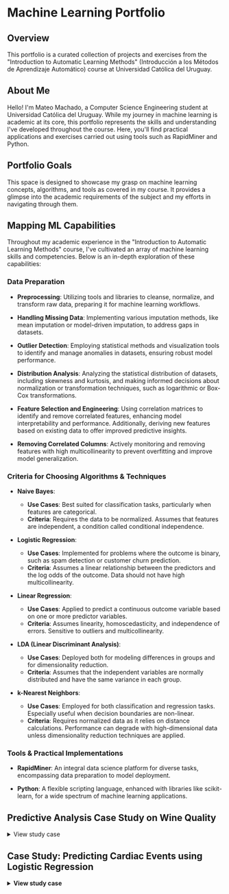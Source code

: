 # Machine Learning Portfolio
## Overview
This portfolio is a curated collection of projects and exercises from the "Introduction to Automatic Learning Methods" (Introducción a los Métodos de Aprendizaje Automático) course at Universidad Católica del Uruguay.

## About Me
Hello! I'm Mateo Machado, a Computer Science Engineering student at Universidad Católica del Uruguay. While my journey in machine learning is academic at its core, this portfolio represents the skills and understanding I've developed throughout the course. Here, you'll find practical applications and exercises carried out using tools such as RapidMiner and Python.

## Portfolio Goals
This space is designed to showcase my grasp on machine learning concepts, algorithms, and tools as covered in my course. It provides a glimpse into the academic requirements of the subject and my efforts in navigating through them.

## Mapping ML Capabilities

Throughout my academic experience in the "Introduction to Automatic Learning Methods" course, I've cultivated an array of machine learning skills and competencies. Below is an in-depth exploration of these capabilities:

### Data Preparation

- **Preprocessing**: Utilizing tools and libraries to cleanse, normalize, and transform raw data, preparing it for machine learning workflows.
  
- **Handling Missing Data**: Implementing various imputation methods, like mean imputation or model-driven imputation, to address gaps in datasets.
  
- **Outlier Detection**: Employing statistical methods and visualization tools to identify and manage anomalies in datasets, ensuring robust model performance.
  
- **Distribution Analysis**: Analyzing the statistical distribution of datasets, including skewness and kurtosis, and making informed decisions about normalization or transformation techniques, such as logarithmic or Box-Cox transformations.
  
- **Feature Selection and Engineering**: Using correlation matrices to identify and remove correlated features, enhancing model interpretability and performance. Additionally, deriving new features based on existing data to offer improved predictive insights.
  
- **Removing Correlated Columns**: Actively monitoring and removing features with high multicollinearity to prevent overfitting and improve model generalization.

### Criteria for Choosing Algorithms & Techniques

- **Naive Bayes**:
  - **Use Cases**: Best suited for classification tasks, particularly when features are categorical.
  - **Criteria**: Requires the data to be normalized. Assumes that features are independent, a condition called conditional independence.
  
- **Logistic Regression**:
  - **Use Cases**: Implemented for problems where the outcome is binary, such as spam detection or customer churn prediction.
  - **Criteria**: Assumes a linear relationship between the predictors and the log odds of the outcome. Data should not have high multicollinearity.
  
- **Linear Regression**:
  - **Use Cases**: Applied to predict a continuous outcome variable based on one or more predictor variables.
  - **Criteria**: Assumes linearity, homoscedasticity, and independence of errors. Sensitive to outliers and multicollinearity.
  
- **LDA (Linear Discriminant Analysis)**:
  - **Use Cases**: Deployed both for modeling differences in groups and for dimensionality reduction.
  - **Criteria**: Assumes that the independent variables are normally distributed and have the same variance in each group.
  
- **k-Nearest Neighbors**:
  - **Use Cases**: Employed for both classification and regression tasks. Especially useful when decision boundaries are non-linear.
  - **Criteria**: Requires normalized data as it relies on distance calculations. Performance can degrade with high-dimensional data unless dimensionality reduction techniques are applied.

### Tools & Practical Implementations

- **RapidMiner**: An integral data science platform for diverse tasks, encompassing data preparation to model deployment.

- **Python**: A flexible scripting language, enhanced with libraries like scikit-learn, for a wide spectrum of machine learning applications.

## Predictive Analysis Case Study on Wine Quality

<details>
  <summary>View study case</summary>

### Introduction
In this case study, we focus on a dataset that contains various chemical properties of wines. The dataset provides several attributes of wines, and our goal is to leverage these features to predict a particular attribute of interest.

### Objective
The primary aim is to implement a machine learning model, specifically linear regression, to predict a continuous value in the dataset based on other features. Through this predictive analysis, we intend to understand the relationships between different wine properties.

### Methodology

1. **Data Acquisition and Loading**: The data was loaded using Python's `csv.reader` method.

2. **Data Preprocessing**: This involved multiple steps:
   - Conversion of string columns to float for computational purposes.
   - Calculation of the min and max values for each column to understand data range.
   - Normalization of the dataset to bring values between 0 and 1.
   - Calculation of column means and standard deviations, which can be critical for certain algorithms.
   - Standardization of the dataset using the previously computed means and standard deviations.

3. **Data Splitting**: The dataset was split into a training set and a test set, with the training set containing 60% of the data.

4. **Model Implementation and Evaluation**: We used the Linear Regression model from `sklearn` for this task. After training the model on the training set, its performance was evaluated on the test set using Mean Squared Error (MSE) as the evaluation metric.

### Results

**Basic Dataset Statistics**:
- **Column Min-Max**:
  ``[[1.0, 3.0], [11.03, 14.83], [0.74, 5.8], [1.36, 3.23], [10.6, 30.0], [70.0, 162.0], [0.98, 3.88], [0.34, 5.08], [0.13, 0.66], [0.41, 3.58], [1.28, 13.0], [0.48, 1.71], [1.27, 4.0], [278.0, 1680.0]]
  ``
- **Means**:
  ``[1.9382022471910112, 13.000617977528083, 2.336348314606741, 2.3665168539325854, 19.49494382022472, 99.74157303370787, 2.295112359550562, 2.0292696629213474, 0.36185393258426973, 1.5908988764044953, 5.058089882022473, 0.9574494382022468, 2.6116853932584254, 746.8932584269663]
  ``
- **Standard Deviations**:
  ``[0.7750349899850565, 0.8118265380058577, 1.1171460976144627, 0.2743440090608148, 3.3395637671735052, 14.282483515295668, 0.6258510488339891, 0.9988586850169465, 0.12445334029667939, 0.5723588626747611, 2.318285871822413, 0.22857156582982338, 0.7099904287650505, 314.9074742768489]
  ``


**Linear Regression Performance**:
- **MSE**: 0.02

### Conclusion
The linear regression model achieved an MSE of 0.02, which indicates a fairly low error rate in the predictions. The basic statistics, like column min-max, means, and standard deviations, offer insights into the distribution and variability of the data. This predictive analysis showcases the potential of machine learning in deriving meaningful insights from wine property data and its capability in predicting wine attributes.

<details>
  <summary><strong>Click to view Python code for this analysis</strong></summary>
  
```python
from csv import reader
from math import sqrt
from random import seed, randrange
from sklearn.linear_model import LinearRegression



# Load a CSV file
def load_csv(filename):
    dataset = list()
    with open(filename, 'r') as file:
        csv_reader = reader(file)
        for row in csv_reader:
            if not row:
                continue
            dataset.append(row)
    return dataset

# Convert string column to float
def str_column_to_float(dataset, column):
    for row in dataset:
        row[column] = float(row[column].strip())

# Find the min and max values for each column
def dataset_minmax(dataset):
    minmax = list()
    for i in range(len(dataset[0])):
        col_values = [row[i] for row in dataset]
        value_min = min(col_values)
        value_max = max(col_values)
        minmax.append([value_min, value_max])
    return minmax

# Rescale dataset columns to the range 0-1
def normalize_dataset(dataset, minmax):
    for row in dataset:
        for i in range(len(row)):
            row[i] = (row[i] - minmax[i][0]) / (minmax[i][1] - minmax[i][0])

# Calculate column means
def column_means(dataset):
    means = [0 for i in range(len(dataset[0]))]
    for i in range(len(dataset[0])):
        col_values = [row[i] for row in dataset]
        means[i] = sum(col_values) / float(len(dataset))
    return means

# Calculate column standard deviations
def column_stdevs(dataset, means):
    stdevs = [0 for i in range(len(dataset[0]))]
    for i in range(len(dataset[0])):
        variance = [pow(row[i]-means[i], 2) for row in dataset]
        stdevs[i] = sum(variance)
    stdevs = [sqrt(x/(float(len(dataset)-1))) for x in stdevs]
    return stdevs

# Standardize dataset
def standardize_dataset(dataset, means, stdevs):
    for row in dataset:
        for i in range(len(row)):
            row[i] = (row[i] - means[i]) / stdevs[i]

# Split a dataset into a train and test set
def train_test_split(dataset, split=0.60):
    train = list()
    train_size = split * len(dataset)
    dataset_copy = list(dataset)
    while len(train) < train_size:
        index = randrange(len(dataset_copy))
        train.append(dataset_copy.pop(index))
    return train, dataset_copy

def evaluate_linear_regression(train, test):
    # Extracting features and labels
    train_x = [row[:-1] for row in train]
    train_y = [row[-1] for row in train]

    test_x = [row[:-1] for row in test]
    test_y = [row[-1] for row in test]

    # Creating the regressor
    regressor = LinearRegression()

    # Training the regressor
    regressor.fit(train_x, train_y)

    # Predicting the values of the test set
    predicted = regressor.predict(test_x)

    # Calculating MSE (or another appropriate metric)
    mse = sum([(predicted[i] - test_y[i])**2 for i in range(len(test_y))]) / len(test_y)

    return mse

# Upload the dataset to Google Colab
from google.colab import files
uploaded = files.upload()
filename = list(uploaded.keys())[0]  # Assuming you've uploaded only one file

dataset = load_csv(filename)

for row in dataset[:10]:
    print(row)

for i in range(len(dataset[0])):  # Assuming all columns should be converted
    str_column_to_float(dataset, i)

minmax = dataset_minmax(dataset)
print("Printing min and max of each column")
print(minmax)  # This will print a list of [min, max] for each column

means = column_means(dataset)
print("Means")
print(means)

stdevs = column_stdevs(dataset, means)
print("Standard deviation of each column")
print(stdevs)

normalize_dataset(dataset, minmax)

dataset_copy = [row.copy() for row in dataset]  # Creating a copy
standardize_dataset(dataset_copy, means, stdevs)

train, test = train_test_split(dataset)
print(f"Training set size: {len(train)}")
print(f"Testing set size: {len(test)}")

train, test = train_test_split(dataset)
mse = evaluate_linear_regression(train, test)
print(f'Linear Regression MSE: {mse:.2f}')
```
</details>

</details>


## Case Study: Predicting Cardiac Events using Logistic Regression
<details>
<summary><strong>View study case</strong></summary>
  
### Introduction

Heart disease remains one of the leading causes of death globally. Timely predictions and interventions can lead to better patient outcomes. Using machine learning, it's possible to utilize historic patient data to predict future cardiac events. For this study, we used a dataset named `cardiac-training.csv` which contains various patient parameters.

### Objective

Our primary goal with this machine learning experiment is to predict whether a patient would experience a second heart attack. This is a binary classification problem where outcomes are classified as 'Si' (Yes) and 'No'.

### Methodology
1. **Data Acquisition and Inspection**: The first step involved reading our dataset and getting an insight into its composition.

   ```python
   import pandas as pd

   input_file = "cardiac-training.csv"
   df = pd.read_csv(input_file, header=0)
   print(df.values)
   ```

2. **Data Preparation**: We segregated our data into features (X) and the target variable (y). The target for our prediction is the '2do_Ataque_Corazon' column.
  ```python
  X = df.loc[:, df.columns != '2do_Ataque_Corazon']
  y = df['2do_Ataque_Corazon'].values
  ```

3. **Training & Testing Split**: To evaluate the model's performance, the dataset was split into training and testing sets, with 70% of the data used for training and 30% reserved for testing.

    ```python
    from sklearn.model_selection import train_test_split
    train_X, test_X, train_y, test_y = train_test_split(X, y, test_size=0.30, random_state=0, shuffle=True)
    ```

4. **Model Creation and Training**: A Logistic Regression model was chosen for this binary classification task. The model was then trained on the training data.

  ```python
  from sklearn.linear_model import LogisticRegression
  
  lr = LogisticRegression(max_iter=10000)  # Increased iterations for convergence
  lr = lr.fit(train_X, train_y)
  ```

5. **Model Evaluation**: The trained model was used to predict outcomes on the test data. These predictions were then compared against the true outcomes to evaluate the model's performance.

  ```python
  # Predicting the classes for test data
  y_pred = lr.predict(test_X)
  print("Predicted vs Expected:")
  print(y_pred)
  print(test_y)
  
  # Displaying the classification report
  print("Displaying the classification report")
  print(classification_report(test_y, y_pred, digits=3))
  
  # Displaying the confusion matrix
  print("Displaying the confusion matrix")
  print(confusion_matrix(test_y, y_pred))
  ```

### Results and Conclusion

- Predictions: A snapshot comparison of the predicted vs. expected outcomes was as follows:
  
  ``
  Predicted: ['No', 'Si', 'No', ...]
  ``

  ``
  Expected:  ['No', 'Si', 'No', ...]
  `` 
- Classification Report:

  - Accuracy: The model achieved an accuracy of 90.5% on the test data.
  - Precision for 'No': 94.1%
  - Precision for 'Si': 88.0%
  - Recall for 'No': 84.2%
  - Recall for 'Si': 95.7%

This indicates that our model is fairly reliable in its predictions, with a slight inclination to predict 'Si' more accurately.

- Confusion Matrix:
  
  ``
  [[16  3]
  ``

  ``
  [ 1 22]]
  ``

The model made 3 false positives and 1 false negative predictions.


In conclusion, the Logistic Regression model trained on the cardiac data achieved satisfactory results, making it a potential tool for predicting second cardiac events in patients. However, like any machine learning model, it's essential to continuously train it on new data to adapt to any changing patterns.

</details>


